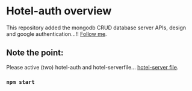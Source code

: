 # Hotel-auth overview
This repository added the mongodb CRUD database server APIs, design and google authentication...!! [Follow me](https://github.com/c-moX).

## Note the point:
Please active (two) hotel-auth and hotel-serverfile... [hotel-server file](https://github.com/spsimon-dev-tools/hotel-server).

### `npm start`
